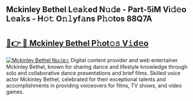## Mckinley Bethel L𝚎a𝚔ed N𝚞𝚍e - Part-5iM Vi𝚍𝚎o L𝚎a𝚔s - H𝚘𝚝 O𝚗𝚕yf𝚊ns P𝚑𝚘tos 88Q7A

# <h2><a href="http://kf8m4k.oniu.top/?m=Mckinley+Bethel">🔗👉 🔴 Mckinley Bethel P𝚑ot𝚘𝚜 V𝚒d𝚎o</a></h2>

[![Mckinley Bethel Nu𝚍e𝚜](https://i.imgur.com/0qMVB7G.gif)](http://kf8m4k.oniu.top/?m=Mckinley+Bethel)
Digital content provider and web entertainer Mckinley Bethel, known for sharing dance and lifestyle knowledge through solo and collaborative dance presentations and brief films. Skilled voice actor Mckinley Bethel, celebrated for their exceptional talents and accomplishments in providing voiceovers for films, TV shows, and video games.  
